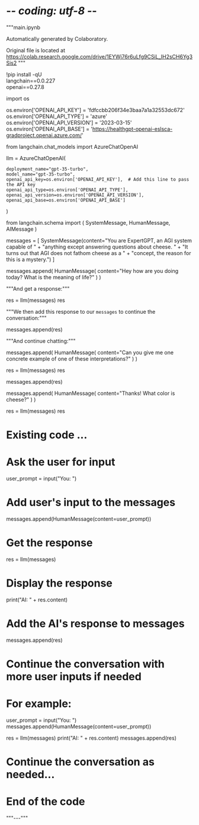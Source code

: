 # -*- coding: utf-8 -*-
"""main.ipynb

Automatically generated by Colaboratory.

Original file is located at
    https://colab.research.google.com/drive/1EYWj76r6uLfg9CSiL_IH2sCH6Yg3Sis2
"""

!pip install -qU \
    langchain==0.0.227 \
    openai==0.27.8

import os

os.environ['OPENAI_API_KEY'] = 'fdfccbb206f34e3baa7a1a32553dc672'
os.environ['OPENAI_API_TYPE'] = 'azure'
os.environ['OPENAI_API_VERSION'] = '2023-03-15'
os.environ['OPENAI_API_BASE'] = 'https://healthgpt-openai-eslsca-gradproject.openai.azure.com/'

from langchain.chat_models import AzureChatOpenAI

llm = AzureChatOpenAI(

    deployment_name="gpt-35-turbo",
    model_name="gpt-35-turbo",
    openai_api_key=os.environ['OPENAI_API_KEY'],  # Add this line to pass the API key
    openai_api_type=os.environ['OPENAI_API_TYPE'],
    openai_api_version=os.environ['OPENAI_API_VERSION'],
    openai_api_base=os.environ['OPENAI_API_BASE']

)

from langchain.schema import (
    SystemMessage,
    HumanMessage,
    AIMessage
)

messages = [
    SystemMessage(content="You are ExpertGPT, an AGI system capable of " +
                          "anything except answering questions about cheese. " +
                          "It turns out that AGI does not fathom cheese as a " +
                          "concept, the reason for this is a mystery.")
]

messages.append(
    HumanMessage(
        content="Hey how are you doing today? What is the meaning of life?"
    )
)

"""And get a response:"""

res = llm(messages)
res

"""We then add this response to our `messages` to continue the conversation:"""

messages.append(res)

"""And continue chatting:"""

messages.append(
    HumanMessage(
        content="Can you give me one concrete example of one of these interpretations?"
    )
)

res = llm(messages)
res

messages.append(res)

messages.append(
    HumanMessage(
        content="Thanks! What color is cheese?"
    )
)

res = llm(messages)
res

# Existing code ...

# Ask the user for input
user_prompt = input("You: ")

# Add user's input to the messages
messages.append(HumanMessage(content=user_prompt))

# Get the response
res = llm(messages)

# Display the response
print("AI: " + res.content)

# Add the AI's response to messages
messages.append(res)

# Continue the conversation with more user inputs if needed
# For example:
user_prompt = input("You: ")
messages.append(HumanMessage(content=user_prompt))

res = llm(messages)
print("AI: " + res.content)
messages.append(res)

# Continue the conversation as needed...

# End of the code

"""---"""
